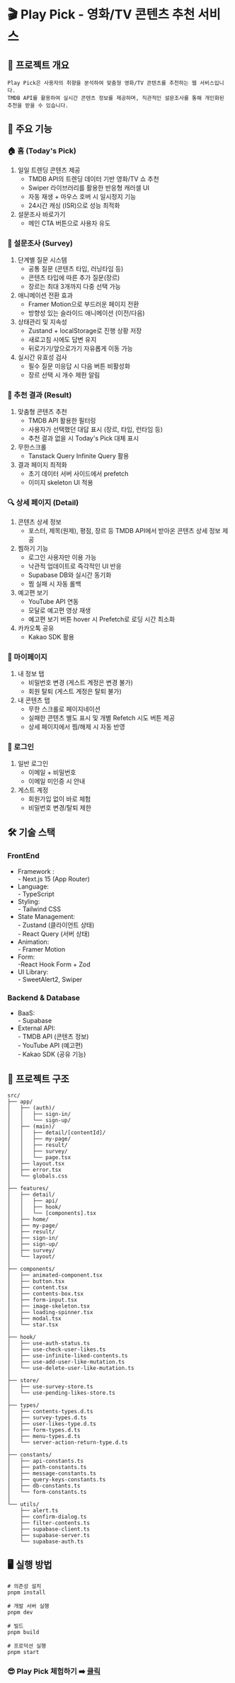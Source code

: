 # 🎬 Play Pick - 영화/TV 콘텐츠 추천 서비스

## 📌 프로젝트 개요

```
Play Pick은 사용자의 취향을 분석하여 맞춤형 영화/TV 콘텐츠를 추천하는 웹 서비스입니다.
TMDB API를 활용하여 실시간 콘텐츠 정보를 제공하며, 직관적인 설문조사를 통해 개인화된 추천을 받을 수 있습니다.
```

## 🎯 주요 기능

### 🏠 홈 (Today's Pick)

<ol>
  <li>
  일일 트렌딩 콘텐츠 제공
    <ul>
      <li>
      TMDB API의 트렌딩 데이터 기반 영화/TV 쇼 추천
      </li>
      <li>Swiper 라이브러리를 활용한 반응형 캐러셀 UI</li>
      <li>자동 재생 + 마우스 호버 시 일시정지 기능</li>
      <li>24시간 캐싱 (ISR)으로 성능 최적화</li>
    </ul>
  </li>
  <li>설문조사 바로가기
    <ul>
      <li>메인 CTA 버튼으로 사용자 유도</li>
    </ul>
  </li>
</ol>

### 📝 설문조사 (Survey)

<ol>
  <li>단계별 질문 시스템
    <ul>
      <li>공통 질문 (콘텐츠 타입, 러닝타임 등)</li>
      <li>콘텐츠 타입에 따른 추가 질문(장르)</li>
      <li>장르는 최대 3개까지 다중 선택 가능</li>
    </ul>
  </li>
  <li>애니메이션 전환 효과
    <ul>
      <li>Framer Motion으로 부드러운 페이지 전환</li>
      <li>방향성 있는 슬라이드 애니메이션 (이전/다음)</li>
    </ul>
  </li>
  <li>상태관리 및 지속성
    <ul>
      <li>Zustand + localStorage로 진행 상황 저장</li>
      <li>새로고침 시에도 답변 유지</li>
      <li>뒤로가기/앞으로가기 자유롭게 이동 가능</li>
    </ul>
  </li>
  <li>실시간 유효성 검사
    <ul>
      <li>필수 질문 미응답 시 다음 버튼 비활성화</li>
      <li>장르 선택 시 개수 제한 알림</li>
    </ul>
  </li>
</ol>

### 📇 추천 결과 (Result)

<ol>
  <li>맞춤형 콘텐츠 추천
    <ul>
      <li>
        TMDB API 활용한 필터링
      </li>
      <li>
        사용자가 선택했던 대답 표시 (장르, 타입, 런타임 등)
      </li>
      <li>
        추천 결과 없을 시 Today's Pick 대체 표시
      </li>
    </ul>
  </li>
  <li>무한스크롤
    <ul>
      <li>Tanstack Query Infinite Query 활용</li>
    </ul>
  </li>
  <li>결과 페이지 최적화
    <ul>
      <li>초기 데이터 서버 사이드에서 prefetch</li>
      <li>이미지 skeleton UI 적용</li>
    </ul>
  </li>
</ol>

### 🔍 상세 페이지 (Detail)

<ol>
  <li>콘텐츠 상세 정보
    <ul>
      <li>
        포스터, 제목(원제), 평점, 장르 등 TMDB API에서 받아온 콘텐츠 상세 정보 제공
      </li>
    </ul>
  </li>
  <li>찜하기 기능
    <ul>
      <li>로그인 사용자만 이용 가능</li>
      <li>낙관적 업데이트로 즉각적인 UI 반응</li>
      <li>Supabase DB와 실시간 동기화</li>
      <li>찜 실패 시 자동 롤백</li>
    </ul>
  </li>
  <li>예고편 보기
    <ul>
      <li>YouTube API 연동</li>
      <li>모달로 예고편 영상 재생</li>
      <li>예고편 보기 버튼 hover 시 Prefetch로 로딩 시간 최소화</li>
    </ul>
  </li>
    <li>카카오톡 공유
    <ul>
      <li>Kakao SDK 활용</li>
    </ul>
  </li>
</ol>

### 👤 마이페이지

<ol>
  <li>내 정보 탭
    <ul>
      <li>비밀번호 변경 (게스트 계정은 변경 불가)</li>
      <li>회원 탈퇴 (게스트 계정은 탈퇴 불가)</li>
    </ul>
  </li>
  <li>내 콘텐츠 탭
    <ul>
      <li>무한 스크롤로 페이지네이션</li>
      <li>실패한 콘텐츠 별도 표시 및 개별 Refetch 시도 버튼 제공</li>
      <li>상세 페이지에서 찜/해제 시 자동 반영</li>
    </ul>
  </li>
</ol>

### 🔐 로그인

<ol>
  <li>일반 로그인
    <ul>
      <li>이메일 + 비밀번호</li>
      <li>이메일 미인증 시 안내</li>
    </ul>
  </li>
  <li>게스트 계정
    <ul>
      <li>회원가입 없이 바로 체험</li>
      <li>비밀번호 변경/탈퇴 제한</li>
    </ul>
  </li>
</ol>

## 🛠 기술 스택

### FrontEnd

<ul>
<li>Framework : <br>- Next.js 15 (App Router)</li>
<li>Language: <br>- TypeScript</li>
<li>Styling: <br>- Tailwind CSS</li>
<li>State Management: <br>- Zustand (클라이언트 상태) <br> - React Query (서버 상태)</li>
<li>Animation: <br>- Framer Motion</li>
<li>Form: <br> -React Hook Form + Zod</li>
<li>UI Library: <br>- SweetAlert2, Swiper</li>
</ul>

### Backend & Database

<ul>
  <li>BaaS: <br>- Supabase</li>
  <li>External API: 
    <br>- TMDB API (콘텐츠 정보)
    <br>- YouTube API (예고편)
    <br>- Kakao SDK (공유 기능)
  </li>
</ul>

## 📂 프로젝트 구조

```
src/
├── app/
│   ├── (auth)/
│   │   ├── sign-in/
│   │   └── sign-up/
│   ├── (main)/
│   │   ├── detail/[contentId]/
│   │   ├── my-page/
│   │   ├── result/
│   │   ├── survey/
│   │   └── page.tsx
│   ├── layout.tsx
│   ├── error.tsx
│   └── globals.css
│
├── features/
│   ├── detail/
│   │   ├── api/
│   │   ├── hook/
│   │   └── [components].tsx
│   ├── home/
│   ├── my-page/
│   ├── result/
│   ├── sign-in/
│   ├── sign-up/
│   ├── survey/
│   └── layout/
│
├── components/
│   ├── animated-component.tsx
│   ├── button.tsx
│   ├── content.tsx
│   ├── contents-box.tsx
│   ├── form-input.tsx
│   ├── image-skeleton.tsx
│   ├── loading-spinner.tsx
│   ├── modal.tsx
│   └── star.tsx
│
├── hook/
│   ├── use-auth-status.ts
│   ├── use-check-user-likes.ts
│   ├── use-infinite-liked-contents.ts
│   ├── use-add-user-like-mutation.ts
│   └── use-delete-user-like-mutation.ts
│
├── store/
│   ├── use-survey-store.ts
│   └── use-pending-likes-store.ts
│
├── types/
│   ├── contents-types.d.ts
│   ├── survey-types.d.ts
│   ├── user-likes-type.d.ts
│   ├── form-types.d.ts
│   ├── menu-types.d.ts
│   └── server-action-return-type.d.ts
│
├── constants/
│   ├── api-constants.ts
│   ├── path-constants.ts
│   ├── message-constants.ts
│   ├── query-keys-constants.ts
│   ├── db-constants.ts
│   └── form-constants.ts
│
└── utils/
    ├── alert.ts
    ├── confirm-dialog.ts
    ├── filter-contents.ts
    ├── supabase-client.ts
    ├── supabase-server.ts
    └── supabase-auth.ts
```

## 🖥 실행 방법

```
# 의존성 설치
pnpm install

# 개발 서버 실행
pnpm dev

# 빌드
pnpm build

# 프로덕션 실행
pnpm start
```

### 😎 Play Pick 체험하기 ➡️ <a href="https://play-pick.vercel.app/" target="blank">클릭</a>
